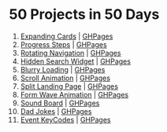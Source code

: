 # 50 Projects in 50 Days

1. [Expanding Cards](/expanding-cards) | [GHPages](https://andmatrosov.github.io/50projectsin50days/expanding-cards)
2. [Progress Steps](/progress-steps) | [GHPages](https://andmatrosov.github.io/50projectsin50days/progress-steps)
3. [Rotating Navigation](/rotating-navigation) | [GHPages](https://andmatrosov.github.io/50projectsin50days/rotating-navigation)
4. [Hidden Search Widget](/hidden-search-widget) | [GHPages](https://andmatrosov.github.io/50projectsin50days/hidden-search-widget)
5. [Blurry Loading](/blurry-loading) | [GHPages](https://andmatrosov.github.io/50projectsin50days/blurry-loading)
6. [Scroll Animation](/scroll-animation) | [GHPages](https://andmatrosov.github.io/50projectsin50days/scroll-animation)
7. [Split Landing Page](/split-landing-page) | [GHPages](https://andmatrosov.github.io/50projectsin50days/split-landing-page)
8. [Form Wave Animation](/form-wave-animation) | [GHPages](https://andmatrosov.github.io/50projectsin50days/form-wave-animation)
9. [Sound Board](/sound-board) | [GHPages](https://andmatrosov.github.io/50projectsin50days/sound-board)
10. [Dad Jokes](/dad-jokes) | [GHPages](https://andmatrosov.github.io/50projectsin50days/dad-jokes)
11. [Event KeyCodes](/event-keycodes
) | [GHPages](https://andmatrosov.github.io/50projectsin50days/event-keycodes
)
